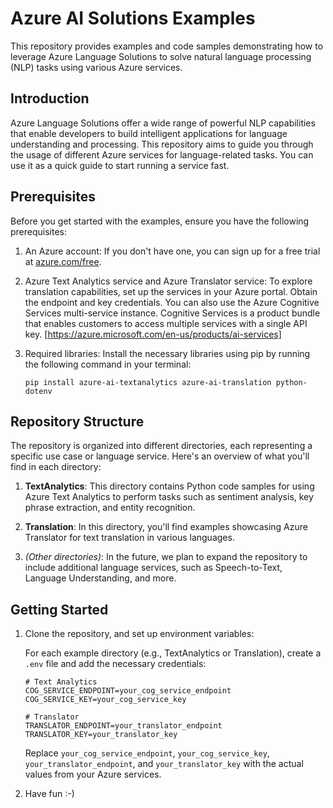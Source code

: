 # Azure AI Solutions Examples

This repository provides examples and code samples demonstrating how to leverage Azure Language Solutions to solve natural language processing (NLP) tasks using various Azure services.

## Introduction

Azure Language Solutions offer a wide range of powerful NLP capabilities that enable developers to build intelligent applications for language understanding and processing. This repository aims to guide you through the usage of different Azure services for language-related tasks. You can use it as a quick guide to start running a service fast.

## Prerequisites

Before you get started with the examples, ensure you have the following prerequisites:

1. An Azure account: If you don't have one, you can sign up for a free trial at [azure.com/free](https://azure.com/free).

2. Azure Text Analytics service and Azure Translator service: To explore translation capabilities, set up the services in your Azure portal. Obtain the endpoint and key credentials. You can also use the Azure Cognitive Services multi-service instance. Cognitive Services is a product bundle that enables customers to access multiple services with a single API key. [https://azure.microsoft.com/en-us/products/ai-services]

3. Required libraries: Install the necessary libraries using pip by running the following command in your terminal:

   ```
   pip install azure-ai-textanalytics azure-ai-translation python-dotenv
   ```

## Repository Structure

The repository is organized into different directories, each representing a specific use case or language service. Here's an overview of what you'll find in each directory:

1. **TextAnalytics**: This directory contains Python code samples for using Azure Text Analytics to perform tasks such as sentiment analysis, key phrase extraction, and entity recognition.

2. **Translation**: In this directory, you'll find examples showcasing Azure Translator for text translation in various languages.

3. *(Other directories)*: In the future, we plan to expand the repository to include additional language services, such as Speech-to-Text, Language Understanding, and more.

## Getting Started

1. Clone the repository, and set up environment variables:

   For each example directory (e.g., TextAnalytics or Translation), create a `.env` file and add the necessary credentials:

   ```
   # Text Analytics
   COG_SERVICE_ENDPOINT=your_cog_service_endpoint
   COG_SERVICE_KEY=your_cog_service_key

   # Translator
   TRANSLATOR_ENDPOINT=your_translator_endpoint
   TRANSLATOR_KEY=your_translator_key
   ```

   Replace `your_cog_service_endpoint`, `your_cog_service_key`, `your_translator_endpoint`, and `your_translator_key` with the actual values from your Azure services.

2. Have fun :-)

